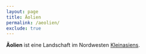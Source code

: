 ```yaml
---
layout: page
title: Äolien
permalink: /aeolien/
exclude: true
---
```


**Äolien** ist eine Landschaft im Nordwesten [Kleinasiens](/kleinasien/).
